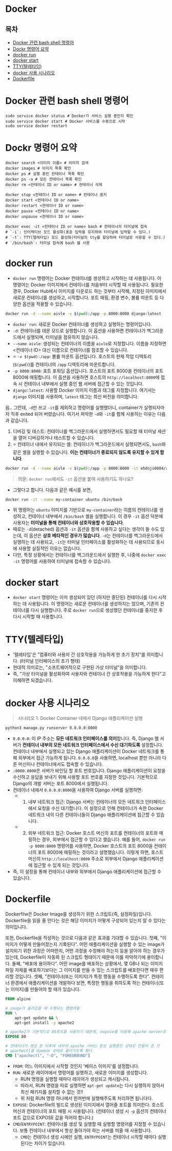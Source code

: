 # Docker

## 목차

- [Docker 관련 bash shell 명령어](#docker-관련-bash-shell-명령어)
- [Dockr 명령어 요약](#dockr-명령어-요약)
- [docker run](#docker-run)
- [docker start](#docker-start)
- [TTY(텔레타입)](#tty텔레타입)
- [docker 사용 시나리오](#docker-사용-시나리오)
- [Dockerfile](#dockerfile)

# Docker 관련 bash shell 명령어

```shell
sudo service docker status # Docker가 서비스 실행 중인지 확인
sudo service docker start # Docker 서비스를 수동으로 시작
sudo service docker restart
```

# Dockr 명령어 요약

```shell
docker search <이미지 이름> # 이미지 검색
docker images # 이미지 목록 확인
docker ps # 실행 중인 컨테이너 목록 확인
docker ps -a # 모든 컨테이너 목록 확인
docker rm <컨테이너 ID or name> # 컨테이너 삭제

docker stop <컨테이너 ID or name> # 컨테이너 중지
docker start <컨테이너 ID or name>
docker restart <컨테이너 ID or name>
docker pause <컨테이너 ID or name>
docker unpause <컨테이너 ID or name>

docker exec -it <컨테이너 ID or name> bash # 컨테이너의 터미널에 접속
# `-i`: 인터렉티브 모드 활성화(표준 입력을 유지하여 터미널에 입력할 수 있다.)
# `-t`: TTY(텔레타입) 모드 활성화(터미널의 tty를 할당하여 터미널로 사용할 수 있다.)
# `/bin/bash`: 터미널 접속에 bash 쉘 사용
```

# docker run

- `docker run` 명령어는 Docker 컨테이너를 생성하고 시작하는 데 사용됩니다. 이 명령어는 Docker 이미지에서 컨테이너를 처음부터 시작할 때 사용됩니다. 필요한 경우, Docker Hub에서 이미지를 다운로드 하는 것부터 시작해, 지정된 이미지에서 새로운 컨테이너를 생성하고, 시작합니다. 포트 매핑, 환경 변수, 볼륨 마운트 등 다양한 옵션을 적용할 수 있습니다.

```bash
docker run -d --name aivle -v $(pwd):/app -p 8000:8000 django:latest
```

- `docker run`: 새로운 Docker 컨테이너를 생성하고 실행하는 명령어입니다.
- `-d`: 컨테이너를 데몬 모드로 실행합니다. 이 옵션을 사용하면 컨테이너가 백그라운드에서 실행되며, 터미널을 점유하지 않습니다.
- `--name aivle`: 생성되는 컨테이너의 이름을 `aivle`로 지정합니다. 이름을 지정하면 <컨테이너 ID> 대신 이름으로 컨테이너를 참조할 수 있습니다.
- ⭐ `-v $(pwd):/app`: 볼륨 마운트 옵션입니다. 호스트의 현재 작업 디텍토리(`$(pwd)`)를 컨테이너의 `/app` 디렉토리에 마운트합니다.
- `-p 8000:8000`: 포트 포워딩 옵션입니다. 호스트의 포트 8000을 컨테이너의 포트 8000에 매핑합니다. 이 옵션을 사용하면 호스트의 `http://localhost:8000`에 접속 시 컨테이너 내부에서 실행 중인 웹 서버에 접근할 수 있는 것입니다.
- `django:latest`: 사용할 Docker 이미지 이름과 태그를 지정합니다. 여기서는 `django` 이미지를 사용하며, `latest` 태그는 최신 버전을 의미합니다.

음.. 그런데, `-d`만 쓰고 `-it`를 제외하고 명령어를 실행했더니, container가 실행되자마자 직후 exited 되어 버렸습니다. 여기서 파악한 `-d`와 `-it`를 함께 사용하는 이유는 다음과 같습니다.
1. 디버깅 및 테스트: 컨테이너를 백그라운드에서 실행하면서도 필요할 때 터미널 세션을 열어 디버깅하거나 테스트할 수 있습니다.
2. ⭐ 컨테이너 내에서 유지되는 셸: 컨테이너가 백그라운드에서 실행되면서도, `bash`와 같은 셸을 실행할 수 있습니다. **이는 컨테이너가 종료되지 않도록 유지할 수 있게 합니다**.

```bash
docker run -d --name aivle -v $(pwd):/app -p 8000:8000 -it ehdnjs0804/aivle-4th-team19-liquest-server bash
```

>의문: `docker run`에서도 `-it` 옵션을 붙여 사용하기도 하나요?

- 그렇다고 합니다. 다음과 같은 예시를 보면,

```bash
docker run -it --name my-container ubuntu /bin/bash
```

- 위 명령어는 `ubuntu` 이미지를 기반으로 `my-container`라는 이름의 컨테이너를 생성하고, 컨테이너 내부에서 `/bin/bash` 셸을 실행합니다. 이 경우 `-it` 옵션 덕분에 사용자는 **터미널을 통해 컨테이너와 상호작용할 수 있습니다**.
- 때로는 `-d`(detached) 옵션과 `-it` 옵션을 함께 사용하고 싶다는 생각이 들 수도 있는데, 이 옵션은 **상호 베타적인 경우가 많습니다**. `-d`는 컨테이너를 백그라운드에서 실행하는 데 사용되고, `-it`는 터미널 인터페이스를 활성화하는 데 사용되므로 동시에 사용할 실질적인 이유는 없습니다.
- 다만, 특정 상황에서는 컨테이너를 백그라운드에서 실행한 후, 나중에 `docker exec -it` 명령어를 사용하여 터미널에 접속할 수 있습니다.

# docker start

- `docker start` 명령어는 이미 생성되어 있던 (하지만 중단된) 컨테이너를 다시 시작하는 데 사용됩니다. 이 명령어는 새로운 컨테이너를 생성하지는 않으며, 기존의 컨테이너를 다시 실행합니다. 주로 `docker run`으로 생성했던 컨테이너를 중지한 후 다시 시작할 때 사용합니다.

# TTY(텔레타입)
- '텔레타입'은 "컴퓨터와 사용자 간 상호작용을 가능하게 한 초기 장치"를 의미합니다. (터미널 인터페이스의 초기 형태)
- 현대적 의미로는, "소프트웨어적으로 구현된 가상 터미널"을 의미합니다.
- 즉, "가상 터미널을 활성화하여 사용자와 컨테이너 간 상호작용을 가능하게 한다"고 이해하면 되겠습니다.

# docker 사용 시나리오

>시나리오 1: Docker Container 내에서 Django 애플리케이션 실행

```bash
python3 manage.py runserver 0.0.0.0:8000
```

- `0.0.0.0`: 이 IP 주소는 **모든 네트워크 인터페이스를 의미**합니다. 즉, Django 웹 서버가 **컨테이너 내부의 모든 네트워크 인터페이스에서 수신 대기하도록** 설정합니다. 컨테이너 내부에서 실행되고 있는 Django 애플리케이션이 Docker 네트워크를 통해 외부에서 접근 가능하게 됩니다. `0.0.0.0`을 사용하면, localhost 뿐만 아니라 다른 머신이나 컨테이너에서도 접속할 수 있습니다.
- `:8000`: `8000`은 서버가 바인딩 할 포트 번호입니다. Django 애플리케이션이 요청을 수신하고 응답을 보내기 위해 사용할 포트 번호를 지정한 것입니다. 기본적으로 Django의 개발 서버는 포트 8000에서 실행됩니다.
- 컨테이너 내에서 `0.0.0.0:8000`을 사용하여 Django 서버를 실행하면:
    - 1. 내부 네트워크 접근: Django 서버는 컨테이너의 모든 네트워크 인터페이스에서 요청을 수신 대기합니다. 이 설정으로 인해 컨테이너가 속한 Docker 네트워크 내의 다른 컨테이너들이 Django 애플리케이션에 접근할 수 있습니다.
    - 2. 외부 네트워크 접근: Docker 호스트 머신의 포트를 컨테이너의 포트와 매핑하는 경우, 외부에서 접근할 수 있다고 했습니다. 예를 들어, `docker run -p 8000:8000` 명령어를 사용하면, Docker 호스트의 포트 8000을 컨테이너의 포트 8000에 매핑하는 것이라고 설명했습니다. 이렇게 하면, 호스트 머신의 `http://localhost:8000` 주소로 외부에서 Django 애플리케이션에 접근할 수 있게 되는 것입니다.
- 즉, 이 설정을 통해 컨테이너 내부와 외부에서 Django 애플리케이션에 접근할 수 있습니다.

# Dockerfile

Dockerfilw은 Docker Image를 생성하기 위한 스크립트(즉, 설정파일)입니다. Dockerfile을 읽을 줄 안다는 것은 해당 이미지가 어떻게 구성되어 있는지 알 수 있다는 의미입니다.

또한, Dockerfile을 작성하는 것으로 다음과 같은 효과를 기대할 수 있습니다. 첫째, "이미지가 어떻게 만들어졌는지 기록된다". 어떤 애플리케이션을 실행할 수 있는 image가 설치되기 위한 과정은 어떠한지, 어떤 과정을 수정해야 하는지 등을 알아야 하는 경우가 있는데, Dockerfile이 자동화 된 스크립트 형태이기 때문에 이를 파악하기에 용이합니다. 둘째, "배포에 용이하다". 어떤 image를 배포하는 상황에서, 몇 GB나 되는 이미지 파일 자체를 배포하기보다는 그 이미지를 만들 수 있는 스크립트를 배포한다면 매우 편리할 것입니다. 셋째, "컨테이너(또는 이미지)가 특정 행동을 수행하도록 한다". 컨테이너 환경에서 애플리케이션을 개발하다 보면, 특정한 행동을 취하도록 하는 컨테이너(또는 이미지)를 만들어야 할 때가 있습니다.

```dockerfile
FROM alpine

# image가 올라갔을 때 수행되는 명령어들
RUN \
    apt-get update && \
    apt-get install -y apache2

# apache2가 기본적으로 80포트를 사용하기 때문에, expose를 이용해 apache server로 접근이 가능하도록 처리
EXPOSE 80

# 컨테이너가 생성 된 이후에 내부의 apache 서버는 항상 실행중인 상태로 만들어 준 것
# apachectl을 daemon 상태로 돌아가도록 했다
CMD ["apachectl", "-D", "FOREGROUND"]
```

- `FROM`: 어느 이미지에서 시작할 것인지 '베이스 이미지'를 설정합니다.
- `RUN`: 새로운 레이어에서 명령어를 실행하고, 새로운 이미지를 생성합니다.
    - RUN 명령을 실행할 때마다 레이어가 생성되고 캐시됩니다.
    - 따라서, RUN 명령을 따로 실행하면 `apt-get update`는 다시 실행하지 않아서 최신 패키지를 설치할 수 없는 것!!
    - 위 처럼 RUN 명령 하나에서 한꺼번에 실행해주도록 처리하면 됩니다다.
- `EXPOSE`: Dockerfile의 빌드로 생성된 이미지에서 열어줄 포트를 의미한다. 호스트 머신과 컨테이너의 포트 매핑 시 사용됩니다. (컨테이너 생성 시 `-p` 옵션의 컨테이너 포트 값으로 EXPOSE 값을 적어야 합니다.)
- `CMD`/`ENTRYPOINT`: 컨테이너를 생성 및 실행할 때 실행할 명령어를 지정할 수 있습니다. 보통 컨테이너 내부에서 항상 돌아가야 하는 서버를 띄울 때 사용합니다.
    - `CMD`는 컨테이너 생성 시에만 실행, `ENTRYPOINT`는 컨테이너 시작할 때마다 실행된다는 차이가 있습니다.